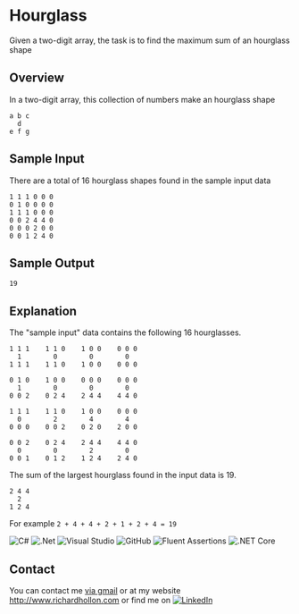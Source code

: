 # Hourglass
Given a two-digit array, the task is to find the maximum sum of an hourglass shape 

## Overview ##

In a two-digit array, this collection of numbers make an hourglass shape
```
a b c
  d
e f g
```

## Sample Input ##
There are a total of 16 hourglass shapes found in the sample input data
```
1 1 1 0 0 0
0 1 0 0 0 0
1 1 1 0 0 0
0 0 2 4 4 0
0 0 0 2 0 0
0 0 1 2 4 0
```

## Sample Output ##
```
19
```

## Explanation ##
The "sample input" data contains the following 16 hourglasses. 
```
1 1 1    1 1 0    1 0 0    0 0 0
  1        0        0        0
1 1 1    1 1 0    1 0 0    0 0 0

0 1 0    1 0 0    0 0 0    0 0 0
  1        0        0        0
0 0 2    0 2 4    2 4 4    4 4 0

1 1 1    1 1 0    1 0 0    0 0 0
  0        2        4        4
0 0 0    0 0 2    0 2 0    2 0 0

0 0 2    0 2 4    2 4 4    4 4 0
  0        0        2        0
0 0 1    0 1 2    1 2 4    2 4 0
```

The sum of the largest hourglass found in the input data is 19.<br>
```
2 4 4
  2
1 2 4
```
For example `2 + 4 + 4 + 2 + 1 + 2 + 4 = 19`

<p align="left">
  <img alt="C#" src="https://img.shields.io/badge/c%23-%23239120.svg?style=for-the-badge&logo=c-sharp&logoColor=white"/>
  <img alt=".Net" src="https://img.shields.io/badge/.NET-5C2D91?style=for-the-badge&logo=.net&logoColor=white"/>
  <img alt="Visual Studio" src="https://img.shields.io/badge/VisualStudio-5C2D91.svg?style=for-the-badge&logo=visual-studio&logoColor=white"/>
  <img alt="GitHub" src="https://img.shields.io/badge/github-%23121011.svg?style=for-the-badge&logo=github&logoColor=white"/>
  <img alt="Fluent Assertions" src="https://img.shields.io/badge/-Fluent Assertions-red">
  <img alt=".NET Core" src="https://img.shields.io/badge/-.NET Core-orange">  
</p>

## Contact ##

You can contact me <a href="mailto:richardsmailbox@gmail.com?subject=Getting in touch!&body=Hi, I would like to contact you, Devtr0n.">via gmail</a> or at my website http://www.richardhollon.com or find me on <a href="https://www.linkedin.com/in/richardhollon/" target="_blank"><img alt="LinkedIn" src="https://img.shields.io/badge/linkedin-%230077B5.svg?style=for-the-badge&logo=linkedin&logoColor=white"/></a>
 
